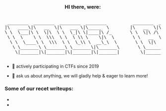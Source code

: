 <h3 align="center">HI there, were:</h3>

<pre align="center"> 
 ________  ________  ________  ________          ________  ________  _______   ___   ___  ___  __    ________  ________  ________      
|\   ____\|\   __  \|\   ___ \|\_____  \        |\   __  \|\   __  \|\  ___ \ |\  \ |\  \|\  \|\  \ |\_____  \|\   __  \|\   ____\     
\ \  \___|\ \  \|\  \ \  \_|\ \|____|\ /_       \ \  \|\ /\ \  \|\  \ \   __/|\ \  \\_\  \ \  \/  /|\|____|\ /\ \  \|\  \ \  \___|_    
 \ \  \    \ \  \\\  \ \  \ \\ \    \|\  \       \ \   __  \ \   _  _\ \  \_|/_\ \______  \ \   ___  \    \|\  \ \   _  _\ \_____  \   
  \ \  \____\ \  \\\  \ \  \_\\ \  __\_\  \       \ \  \|\  \ \  \\  \\ \  \_|\ \|_____|\  \ \  \\ \  \  __\_\  \ \  \\  \\|____|\  \  
   \ \_______\ \_______\ \_______\|\_______\       \ \_______\ \__\\ _\\ \_______\     \ \__\ \__\\ \__\|\_______\ \__\\ _\ ____\_\  \ 
    \|_______|\|_______|\|_______|\|_______|        \|_______|\|__|\|__|\|_______|      \|__|\|__| \|__|\|_______|\|__|\|__|\_________\
                                                                                                                           \|_________|
</pre>



- 💪 actively participating in CTFs since 2019  

- 💬 ask us about anything, we will gladly help & eager to learn more!  

### Some of our recet writeups:
-
-  
